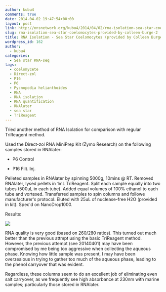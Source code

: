 ```yaml
---
author: kubu4
comments: true
date: 2014-04-02 19:47:54+00:00
layout: post
link: http://onsnetwork.org/kubu4/2014/04/02/rna-isolation-sea-star-coelomocytes-provided-by-colleen-burge-2/
slug: rna-isolation-sea-star-coelomocytes-provided-by-colleen-burge-2
title: RNA Isolation - Sea Star Coelomocytes (provided by Colleen Burge)
wordpress_id: 162
author:
  - kubu4
categories:
  - Sea star RNA-seq
tags:
  - coelomycete
  - Direct-zol
  - P16
  - P6
  - Pycnopodia helianthoides
  - RNA
  - RNA isolation
  - RNA quantification
  - RNAlater
  - sea star
  - TriReagent
---
```


Tried another method of RNA Isolation for comparison with regular TriReagent method.

Used the Direct-zol RNA MiniPrep Kit (Zymo Research) on the following samples stored in RNAlater:




    
  * P6 Control

    
  * P16 Filt. Inj.



Pelleted samples in RNAlater by spinning 5000g, 10mins @ RT. Removed RNAlater, lysed pellets in 1mL TriReagent. Split each sample equally into two tubes (500uL in each tube). Added equal volumes of 100% ethanol to each tube and vortexed. Transferred samples to spin columns and followe manufacturer's protocol. Eluted with 25uL of nuclease-free H2O (provided in kit). Spec'd on NanoDrop1000.

Results:

![](http://eagle.fish.washington.edu/Arabidopsis/20140402%20-%20Sea%20star%20RNA%20ODs.JPG)

RNA quality is very good (based on 260/280 ratios). This turned out much better than the previous attmpt using the basic TriReagent method. However, the previous attempt (see 20140401) may have been compromised by me being too aggressive when collecting the aqueous phase. Knowing how little sample was present, I may have been overzealous in trying to gather too much of the aqueous phase, leading to the phenol carryover that was evident.

Regardless, these columns seem to do an excellent job of eliminating even salt carryover, as we frequently see high absorbance at 230nm with marine samples; particularly those stored in RNAlater.
